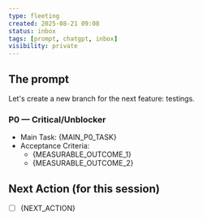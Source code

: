 ```yaml
---
type: fleeting
created: 2025-08-21 09:08
status: inbox
tags: [prompt, chatgpt, inbox]
visibility: private
---
```


## The prompt
Let's create a new branch for the next feature: testings.

### P0 — Critical/Unblocker
- Main Task: {MAIN_P0_TASK}
- Acceptance Criteria:
  - {MEASURABLE_OUTCOME_1}
  - {MEASURABLE_OUTCOME_2}

## Next Action (for this session)
- [ ] {NEXT_ACTION}

